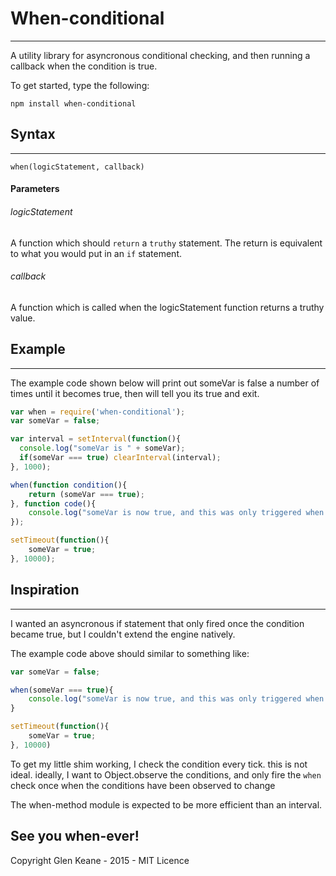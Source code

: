# When-conditional
-----------------------

A utility library for asyncronous conditional checking, and then running a callback when the condition is true.

To get started, type the following:

`npm install when-conditional`

## Syntax
------------------------

```when(logicStatement, callback)```

#### Parameters

###### logicStatement
A function which should `return` a `truthy` statement. The return is equivalent to what you would put in an `if` statement.

###### callback
A function which is called when the logicStatement function returns a truthy value.

## Example
------------------------
The example code shown below will print out someVar is false a number of times until it becomes true, then will tell you its true and exit.

```javascript
var when = require('when-conditional');
var someVar = false;

var interval = setInterval(function(){
  console.log("someVar is " + someVar);
  if(someVar === true) clearInterval(interval);
}, 1000);

when(function condition(){
	return (someVar === true);
}, function code(){
	console.log("someVar is now true, and this was only triggered when it became true!");
});

setTimeout(function(){
	someVar = true;
}, 10000);

```

## Inspiration
---------------------

I wanted an asyncronous if statement that only fired once the condition became true, but I couldn't extend the engine natively.

The example code above should similar to something like:

```javascript
var someVar = false;

when(someVar === true){
	console.log("someVar is now true, and this was only triggered when it became true!");
}

setTimeout(function(){
	someVar = true;
}, 10000)
```

To get my little shim working, I check the condition every tick. this is not ideal. ideally, I want to Object.observe the conditions, and only fire the `when` check once when the conditions have been observed to change

The when-method module is expected to be more efficient than an interval.

## See you when-ever!
Copyright Glen Keane - 2015 - MIT Licence
